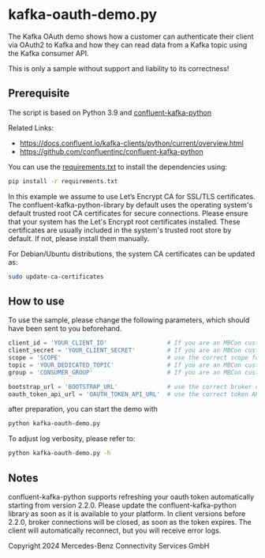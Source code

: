 kafka-oauth-demo.py
===================

The Kafka OAuth demo shows how a customer can authenticate their client via OAuth2 to Kafka and how they can read data
from a Kafka topic using the Kafka consumer API.

This is only a sample without support and liability to its correctness!

Prerequisite
------------

The script is based on Python 3.9 and [confluent-kafka-python](https://github.com/confluentinc/confluent-kafka-python)

Related Links:

* https://docs.confluent.io/kafka-clients/python/current/overview.html
* https://github.com/confluentinc/confluent-kafka-python

You can use the [requirements.txt](./requirements.txt) to install the dependencies using:

```bash
pip install -r requirements.txt
```

In this example we assume to use Let’s Encrypt CA for SSL/TLS certificates. The confluent-kafka-python-library by default uses the 
operating system's default trusted root CA certificates for secure connections. Please ensure that your system has the 
Let's Encrypt root certificates installed. These certificates are usually included in the system's trusted root store by
default. If not, please install them manually.

For Debian/Ubuntu distributions, the system CA certificates can be updated as:
```bash
sudo update-ca-certificates
```

How to use
----------

To use the sample, please change the following parameters, which should have been sent to you beforehand.

```python
client_id = 'YOUR_CLIENT_ID'                 # If you are an MBCon customer, please use the client id you have received
client_secret = 'YOUR_CLIENT_SECRET'         # If you are an MBCon customer, please use the secret you have received
scope = 'SCOPE'                              # use the correct scope for your region
topic = 'YOUR_DEDICATED_TOPIC'               # If you are an MBCon customer, please use topic name as 'vehiclesignals.<client name>'
group = 'CONSUMER_GROUP'                     # If you are an MBCon customer, please use the received client name as the prefix. eg: '<client name>.GROUP_ID_POSTFIX_OF_YOUR_CHOICE'

bootstrap_url = 'BOOTSTRAP_URL'              # use the correct broker url for your region
oauth_token_api_url = 'OAUTH_TOKEN_API_URL'  # use the correct token API url for your region
```

after preparation, you can start the demo with 
```bash
python kafka-oauth-demo.py
```
To adjust log verbosity, please refer to:
```bash
python kafka-oauth-demo.py -h
```

Notes
-----

confluent-kafka-python supports refreshing your oauth token automatically starting from version 2.2.0. Please update the
confluent-kafka-python library as soon as it is available to your platform. In client versions before 2.2.0, broker
connections will be closed, as soon as the token expires. The client will automatically reconnect, but you will receive
error logs.

Copyright 2024 Mercedes-Benz Connectivity Services GmbH
